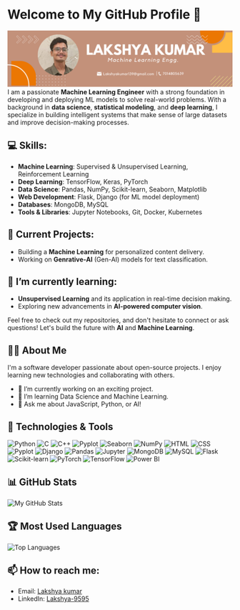 # Welcome to My GitHub Profile 👋

![Profile Image](https://github.com/Lakshyakumar1603/lakshyakumar1603/blob/33c7ee34842da059a4eb76ebf22de67d755971e0/1.png)  
I am a passionate **Machine Learning Engineer** with a strong foundation in developing and deploying ML models to solve real-world problems. With a background in **data science**, **statistical modeling**, and **deep learning**, I specialize in building intelligent systems that make sense of large datasets and improve decision-making processes.

## 💻 Skills:
- **Machine Learning**: Supervised & Unsupervised Learning, Reinforcement Learning
- **Deep Learning**: TensorFlow, Keras, PyTorch
- **Data Science**: Pandas, NumPy, Scikit-learn, Seaborn, Matplotlib
- **Web Development**: Flask, Django (for ML model deployment)
- **Databases**: MongoDB, MySQL
- **Tools & Libraries**: Jupyter Notebooks, Git, Docker, Kubernetes

## 🚀 Current Projects:
- Building a **Machine Learning** for personalized content delivery.
- Working on **Genrative-AI** (Gen-AI) models for text classification.

## 🌱 I’m currently learning:
- **Unsupervised Learning** and its application in real-time decision making.
- Exploring new advancements in **AI-powered computer vision**.

Feel free to check out my repositories, and don't hesitate to connect or ask questions! Let's build the future with **AI** and **Machine Learning**.


## 👨‍💻 About Me
I'm a software developer passionate about open-source projects. I enjoy learning new technologies and collaborating with others.

- 🔭 I’m currently working on an exciting project.
- 🌱 I’m learning Data Science and Machine Learning.
- 💬 Ask me about JavaScript, Python, or AI!

## 🚀 Technologies & Tools
![Python](https://img.shields.io/badge/-Python-3776AB?style=flat-square&logo=python&logoColor=white)
![C](https://img.shields.io/badge/-C-A8B9CC?style=flat-square&logo=c&logoColor=white)
![C++](https://img.shields.io/badge/-C%2B%2B-00599C?style=flat-square&logo=c%2B%2B&logoColor=white)
![Pyplot](https://img.shields.io/badge/-Matplotlib-008C42?style=flat-square&logo=python&logoColor=white)
![Seaborn](https://img.shields.io/badge/-Seaborn-6A8D73?style=flat-square&logo=python&logoColor=white)
![NumPy](https://img.shields.io/badge/-NumPy-013243?style=flat-square&logo=numpy&logoColor=white)
![HTML](https://img.shields.io/badge/-HTML-E34F26?style=flat-square&logo=html5&logoColor=white)
![CSS](https://img.shields.io/badge/-CSS-1572B6?style=flat-square&logo=css3&logoColor=white)
![Pyplot](https://img.shields.io/badge/-Matplotlib-008C42?style=flat-square&logo=python&logoColor=white)
![Django](https://img.shields.io/badge/-Django-092E20?style=flat-square&logo=django&logoColor=white)
![Pandas](https://img.shields.io/badge/-Pandas-150458?style=flat-square&logo=pandas&logoColor=white)
![Jupyter](https://img.shields.io/badge/-Jupyter-F37626?style=flat-square&logo=jupyter&logoColor=white)
![MongoDB](https://img.shields.io/badge/-MongoDB-47A248?style=flat-square&logo=mongodb&logoColor=white)
![MySQL](https://img.shields.io/badge/-MySQL-4479A1?style=flat-square&logo=mysql&logoColor=white)
![Flask](https://img.shields.io/badge/-Flask-000000?style=flat-square&logo=flask&logoColor=white)
![Scikit-learn](https://img.shields.io/badge/-Scikit--learn-F7931E?style=flat-square&logo=scikit-learn&logoColor=white)
![PyTorch](https://img.shields.io/badge/-PyTorch-EE4C2C?style=flat-square&logo=pytorch&logoColor=white)
![TensorFlow](https://img.shields.io/badge/-TensorFlow-FF6F00?style=flat-square&logo=tensorflow&logoColor=white)
![Power BI](https://img.shields.io/badge/-Power_BI-F2C811?style=flat-square&logo=powerbi&logoColor=black)

## 📊 GitHub Stats
![My GitHub Stats](https://github-readme-stats.vercel.app/api?username=your-github-username&show_icons=true&count_private=true&theme=radical)

## 🏆 Most Used Languages
![Top Languages](https://github-readme-stats.vercel.app/api/top-langs/?username=your-github-username&layout=compact&theme=radical)

## 📫 How to reach me:
- Email: [Lakshya kumar](lakshyakumar139@gmail.com)
- LinkedIn: [Lakshya-9595](https://www.linkedin.com/in/lakshya-kumar-300262341/)
